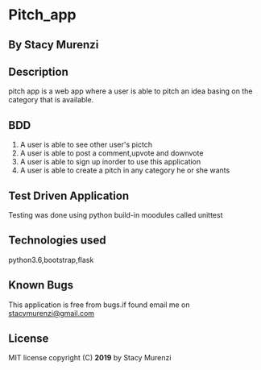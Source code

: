 # Pitch_app

## By Stacy Murenzi

## Description
pitch app is a web app where a user is able to pitch an idea basing on the category that is available.

## BDD
1. A user is able to see other user's pictch
2. A user is able to post a comment,upvote and downvote
3. A user is able to sign up inorder to use this application
4. A user is able to create a pitch in any category he or she wants

## Test Driven Application

Testing was done using python build-in moodules called unittest


## Technologies used
python3.6,bootstrap,flask

## Known Bugs
This application is free from bugs.if found email me on stacymurenzi@gmail.com

## License 
MIT license copyright (C) **2019** by Stacy Murenzi
